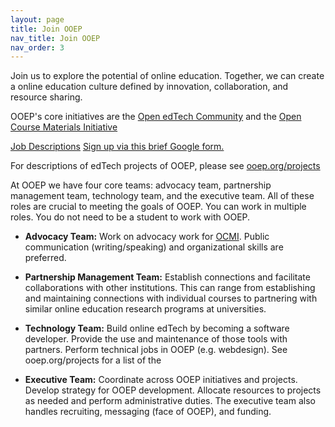 ```yaml
---
layout: page
title: Join OOEP
nav_title: Join OOEP
nav_order: 3
---
```

Join us to explore the potential of online education. Together, we can create a online education culture defined by innovation, collaboration, and resource sharing. 

OOEP's core initiatives are the [Open edTech Community](ooep.org/opencommunity) and the [Open Course Materials Initiative](ooep.org/OCMI)

[Job Descriptions](ooep.org/jobs)
[Sign up via this brief Google form.](ooep.org/signup)

For descriptions of edTech projects of OOEP, please see [ooep.org/projects](https://ooep.org/projects)

At OOEP we have four core teams: advocacy team, partnership management team, technology team, and the executive team. All of these roles are crucial to meeting the goals of OOEP. You can work in multiple roles. You do not need to be a student to work with OOEP. 

* **Advocacy Team:** Work on advocacy work for [OCMI](ooep.org/ocmi). Public communication (writing/speaking) and organizational skills are preferred. 

* **Partnership Management Team:** Establish connections and facilitate collaborations with other institutions. This can range from establishing and maintaining connections with individual courses to partnering with similar online education research programs at universities. 

* **Technology Team:** Build online edTech by becoming a software developer. Provide the use and maintenance of those tools with partners. Perform technical jobs in OOEP (e.g. webdesign). See ooep.org/projects for a list of the 

* **Executive Team:** Coordinate across OOEP initiatives and projects. Develop strategy for OOEP development. Allocate resources to projects as needed and perform administrative duties. The executive team also handles recruiting, messaging (face of OOEP), and funding.


